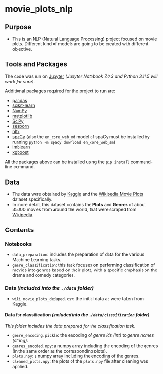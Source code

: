 # movie_plots_nlp
## Purpose 
* This is an NLP (Natural Language Processing) project focused on movie plots. Different kind of models are going to be created with different objective.

## Tools and Packages
The code was run on [Jupyter](https://jupyter.org/) *(Jupyter Notebook 7.0.3 and Python 3.11.5 will work for sure)*. 

Additional packages required for the project to run are:
* [pandas](https://pandas.pydata.org/)
* [scikit-learn](https://scikit-learn.org/stable/)
* [NumPy](https://numpy.org/)
* [matplotlib](https://matplotlib.org/)
* [SciPy](https://scipy.org/)
* [seaborn](https://seaborn.pydata.org/)
* [nltk](https://www.nltk.org/)
* [spaCy](https://spacy.io/) (also the <code>en_core_web_md</code> model of spaCy must be installed by running <code>python -m spacy download en_core_web_sm</code>)
* [imblearn](https://imbalanced-learn.org/stable/)
* [xgboost](https://xgboost.readthedocs.io/en/stable/)

All the packages above can be installed using the `pip install` command-line command.

## Data
* The data were obtained by [Kaggle](https://www.kaggle.com/) and the [Wikipedia Movie Plots](https://www.kaggle.com/datasets/jrobischon/wikipedia-movie-plots) dataset specifically.
* In more detail, this dataset contains the **Plots** and **Genres** of about 35000 movies from around the world, that were scraped from [Wikipedia](https://www.wikipedia.org/).

## Contents
### Notebooks
* <code>data_preparation</code>: includes the preparation of data for the various Machine Learning tasks.
* <code>genre_classification</code>: this task focuses on performing classification of movies into genres based on their plots, with a specific emphasis on the drama and comedy categories.

### Data *(included into the <code>./data</code> folder)*
* <code>wiki_movie_plots_deduped.csv</code>: the initial data as were taken from Kaggle.

#### Data for classification *(included into the <code>./data/classification</code> folder)*
*This folder includes the data prepared for the classification task.*
* <code>genre_encoding.pickle</code>: the encoding of *genre ids (int)* to *genre names (string)*.
* <code>genres_encoded.npy</code>: a numpy array including the encoding of the genres (in the same order as the corresponding plots).
* <code>plots.npy</code>: a numpy array including the encoding of the genres.
* <code>cleaned_plots.npy</code>: the plots of the <code>plots.npy</code> file after cleaning was applied.
